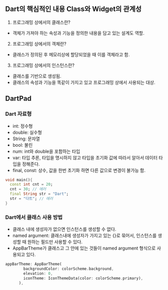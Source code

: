 ## Dart의 핵심적인 내용 Class와 Widget의 관계성
1. 프로그래밍 상에서의 클래스란?
- 객체가 가져야 하는 속성과 기능을 정의한 내용을 담고 있는 설계도 역할.

2. 프로그래밍 상에서의 객체란?
- 클래스가 정의된 후 메모리상에 할당되었을 때 이를 객체라고 함.

3. 프로그래밍 상에서의 인스턴스란?
- 클래스를 기반으로 생성됨.
- 클래스의 속성과 기능을 똑같이 가지고 있고 프로그래밍 상에서 사용되는 대상.

## DartPad
### Dart 자료형
- int: 정수형
- double: 실수형
- String: 문자열
- bool: 불린
- num: int와 double을 포함하는 타입
- var: 타입 추론, 타입을 명시하지 않고 타입을 초기화 값에 따라서 알아서 데이터 타입을 정해준다.
- final, const: 상수, 값을 한번 초기화 하면 다른 값으로 변경이 불가능 함.
```dart
void main(){
  const int cnt = 20;
  cnt = 30; // 에러
  final String str = "Dart";
  str = "다트"; // 에러
}
```
### Dart에서 클래스 사용 방법
- 클래스 내에 생성자가 없으면 인스턴스를 생성할 수 없다.
- named argument: 클래스내에 생성자가 가지고 있는 {}로 묶어서, 인스턴스를 생성할 때 원하는 필드만 사용할 수 있다.
- AppBarTheme가 클래스고 그 안에 있는 것들이 named argument 형식으로 사용되고 있다.
```dart
appBarTheme: AppBarTheme(
        backgroundColor: colorScheme.background,
        elevation: 0,
        iconTheme: IconThemeData(color: colorScheme.primary),
      ),
```
